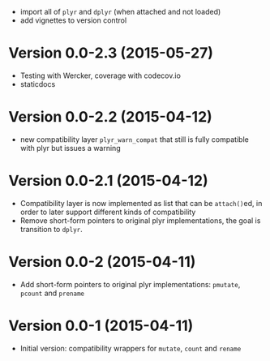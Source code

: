- import all of `plyr` and `dplyr` (when attached and not loaded)
- add vignettes to version control

Version 0.0-2.3 (2015-05-27)
===

- Testing with Wercker, coverage with codecov.io
- staticdocs

Version 0.0-2.2 (2015-04-12)
===

- new compatibility layer `plyr_warn_compat` that still is fully compatible with plyr but issues a warning

Version 0.0-2.1 (2015-04-12)
===

- Compatibility layer is now implemented as list that can be `attach()`ed, in order to later support different kinds of compatibility
- Remove short-form pointers to original plyr implementations, the goal is transition to `dplyr`.


Version 0.0-2 (2015-04-11)
===

- Add short-form pointers to original plyr implementations: `pmutate`, `pcount` and `prename`


Version 0.0-1 (2015-04-11)
===

- Initial version: compatibility wrappers for `mutate`, `count` and `rename`
